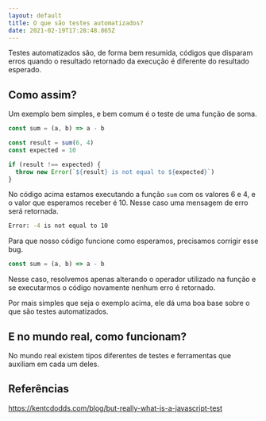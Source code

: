 ```yaml
---
layout: default
title: O que são testes automatizados?
date: 2021-02-19T17:28:48.865Z
---
```

Testes automatizados são, de forma bem resumida, códigos que disparam erros quando o resultado retornado da execução é diferente do resultado esperado.

## Como assim?

Um exemplo bem simples, e bem comum é o teste de uma função de soma.

```javascript
const sum = (a, b) => a - b

const result = sum(6, 4)
const expected = 10

if (result !== expected) {
  throw new Error(`${result} is not equal to ${expected}`)
}
```

No código acima estamos executando a função `sum` com os valores 6 e 4, e o valor que esperamos receber é 10. Nesse caso uma mensagem de erro será retornada.

```bash
Error: -4 is not equal to 10
```

Para que nosso código funcione como esperamos, precisamos corrigir esse bug.

```javascript
const sum = (a, b) => a - b
```

Nesse caso, resolvemos apenas alterando o operador utilizado na função e se executarmos o código novamente nenhum erro é retornado.

Por mais simples que seja o exemplo acima, ele dá uma boa base sobre o que são testes automatizados.

## E no mundo real, como funcionam?

No mundo real existem tipos diferentes de testes e ferramentas que auxiliam em cada um deles.

## Referências
https://kentcdodds.com/blog/but-really-what-is-a-javascript-test

